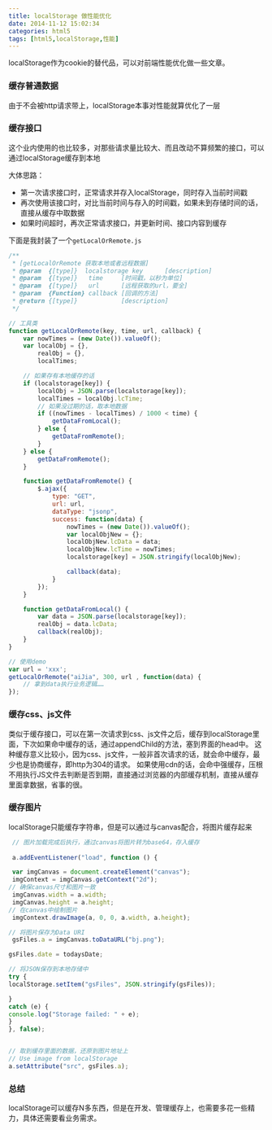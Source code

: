 ```yaml
---
title: localStorage 做性能优化
date: 2014-11-12 15:02:34
categories: html5
tags: [html5,localStorage,性能]
---
```


localStorage作为cookie的替代品，可以对前端性能优化做一些文章。

### 缓存普通数据

由于不会被http请求带上，localStorage本事对性能就算优化了一层

### 缓存接口

这个业内使用的也比较多，对那些请求量比较大、而且改动不算频繁的接口，可以通过localStorage缓存到本地

大体思路：
* 第一次请求接口时，正常请求并存入localStorage，同时存入当前时间戳
* 再次使用该接口时，对比当前时间与存入的时间戳，如果未到存储时间的话，直接从缓存中取数据
* 如果时间超时，再次正常请求接口，并更新时间、接口内容到缓存

下面是我封装了一个`getLocalOrRemote.js`

<!-- more -->

``` javascript
/**
 * [getLocalOrRemote 获取本地或者远程数据]
 * @param  {[type]}  localstorage key      [description]
 * @param  {[type]}   time     [时间戳，以秒为单位]
 * @param  {[type]}   url      [远程获取的url，要全]
 * @param  {Function} callback [回调的方法]
 * @return {[type]}            [description]
 */

// 工具类
function getLocalOrRemote(key, time, url, callback) {
    var nowTimes = (new Date()).valueOf();
    var localObj = {},
        realObj = {},
        localTimes;

    // 如果存有本地缓存的话
    if (localstorage[key]) {
        localObj = JSON.parse(localstorage[key]);
        localTimes = localObj.lcTime;
        // 如果没过期的话，取本地数据
        if ((nowTimes - localTimes) / 1000 < time) {
            getDataFromLocal();
        } else {
            getDataFromRemote();
        }
    } else {
        getDataFromRemote();
    }

    function getDataFromRemote() {
        $.ajax({
            type: "GET",
            url: url,
            dataType: "jsonp",
            success: function(data) {
                nowTimes = (new Date()).valueOf();
                var localObjNew = {};
                localObjNew.lcData = data;
                localObjNew.lcTime = nowTimes;
                localstorage[key] = JSON.stringify(localObjNew);

                callback(data);
            }
        });
    }

    function getDataFromLocal() {
        var data = JSON.parse(localstorage[key]);
        realObj = data.lcData;
        callback(realObj);
    }
}

// 使用demo
var url = 'xxx';
getLocalOrRemote("aiJia", 300, url , function(data) {
    // 拿到data执行业务逻辑……
});

```

### 缓存css、js文件

类似于缓存接口，可以在第一次请求到css、js文件之后，缓存到localStorage里面，下次如果命中缓存的话，通过appendChild的方法，塞到界面的head中。
这种缓存意义比较小，因为css、js文件，一般非首次请求的话，就会命中缓存，最少也是协商缓存，即http为304的请求。
如果使用cdn的话，会命中强缓存，压根不用执行JS文件去判断是否到期，直接通过浏览器的内部缓存机制，直接从缓存里面拿数据，省事的很。

### 缓存图片

localStorage只能缓存字符串，但是可以通过与canvas配合，将图片缓存起来

``` javascript
 // 图片加载完成后执行，通过canvas将图片转为base64，存入缓存
 
 a.addEventListener("load", function () {

 var imgCanvas = document.createElement("canvas");
 imgContext = imgCanvas.getContext("2d");
// 确保canvas尺寸和图片一致
 imgCanvas.width = a.width;
 imgCanvas.height = a.height;
// 在canvas中绘制图片
 imgContext.drawImage(a, 0, 0, a.width, a.height);

// 将图片保存为Data URI
 gsFiles.a = imgCanvas.toDataURL("bj.png");

gsFiles.date = todaysDate;

// 将JSON保存到本地存储中
try {
localStorage.setItem("gsFiles", JSON.stringify(gsFiles));

}
catch (e) {
console.log("Storage failed: " + e);
}
}, false);


// 取到缓存里面的数据，还原到图片地址上
// Use image from localStorage
a.setAttribute("src", gsFiles.a); 
```

### 总结

localStorage可以缓存N多东西，但是在开发、管理缓存上，也需要多花一些精力，具体还需要看业务需求。






